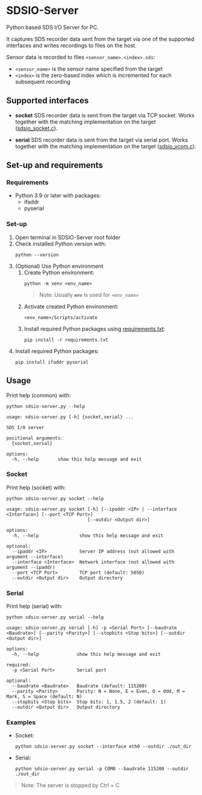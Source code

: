 # SDSIO-Server
Python based SDS I/O Server for PC.

It captures SDS recorder data sent from the target via one of the supported interfaces and writes recordings to files on the host.

Sensor data is recorded to files `<sensor_name>.<index>.sds`:
 - `<sensor_name>` is the sensor name specified from the target
 - `<index>` is the zero-based index which is incremented for each subsequent recording

## Supported interfaces
- **socket**
   SDS recorder data is sent from the target via TCP socket. Works together with the matching implementation on the target ([sdsio_socket.c](../../sds/source/sdsio/socket/sdsio_socket.c)).

- **serial**
   SDS recorder data is sent from the target via serial port. Works together with the matching implementation on the target ([sdsio_vcom.c](../../sds/source/sdsio/vcom/mdk_usb/sdsio_vcom.c)).

## Set-up and requirements
### Requirements
- Python 3.9 or later with packages:
  - ifaddr
  - pyserial

### Set-up
1. Open terminal in SDSIO-Server root folder
2. Check installed Python version with:
   ```
   python --version
   ```
3. (Optional) Use Python environment
   1. Create Python environment:
      ```
      python -m venv <env_name>
      ```
      >Note: Usually **`env`** is used for `<env_name>`
   2. Activate created Python environment:
      ```
      <env_name>/Scripts/activate
   3. Install required Python packages using [requirements.txt](./requirements.txt):
      ```
      pip install -r requirements.txt
      ```
4. Install required Python packages:
   ```
   pip install ifaddr pyserial
   ```

## Usage
Print help (common) with:
```
python sdsio-server.py --help
```

```
usage: sdsio-server.py [-h] {socket,serial} ...

SDS I/O server

positional arguments:
  {socket,serial}

options:
  -h, --help       show this help message and exit
```


### Socket
Print help (socket) with:
```
python sdsio-server.py socket --help
```

```
usage: sdsio-server.py socket [-h] [--ipaddr <IP> | --interface <Interface>] [--port <TCP Port>]
                              [--outdir <Output dir>]

options:
  -h, --help               show this help message and exit

optional:
  --ipaddr <IP>            Server IP address (not allowed with argument --interface)
  --interface <Interface>  Network interface (not allowed with argument --ipaddr)
  --port <TCP Port>        TCP port (default: 5050)
  --outdir <Output dir>    Output directory
```


### Serial
Print help (serial) with:
```
python sdsio-server.py serial --help
```

```
usage: sdsio-server.py serial [-h] -p <Serial Port> [--baudrate <Baudrate>] [--parity <Parity>] [--stopbits <Stop bits>] [--outdir <Output dir>]

options:
  -h, --help              show this help message and exit

required:
  -p <Serial Port>        Serial port

optional:
  --baudrate <Baudrate>   Baudrate (default: 115200)
  --parity <Parity>       Parity: N = None, E = Even, O = Odd, M = Mark, S = Space (default: N)
  --stopbits <Stop bits>  Stop bits: 1, 1.5, 2 (default: 1)
  --outdir <Output dir>   Output directory
```

### Examples
- Socket:
   ```
   python sdsio-server.py socket --interface eth0 --outdir ./out_dir
   ```
- Serial:
   ```
   python sdsio-server.py serial -p COM0 --baudrate 115200 --outdir ./out_dir
   ```

>Note: The server is stopped by Ctrl + C
